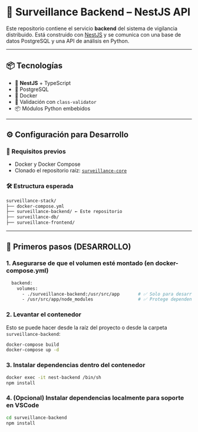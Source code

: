 # 🎯 Surveillance Backend – NestJS API

Este repositorio contiene el servicio **backend** del sistema de vigilancia distribuido. Está construido con [NestJS](https://nestjs.com/) y se comunica con una base de datos PostgreSQL y una API de análisis en Python.

---

## 📦 Tecnologías

- 🚀 **NestJS** + TypeScript
- 🐘 PostgreSQL
- 🐳 Docker
- 🧪 Validación con `class-validator`
- 📦 Módulos Python embebidos

---

## ⚙️ Configuración para Desarrollo

### 🐳 Requisitos previos

- Docker y Docker Compose
- Clonado el repositorio raíz: [`surveillance-core`](https://github.com/tu-org/surveillance-stack)

### 🛠️ Estructura esperada
```bash
surveillance-stack/
├── docker-compose.yml
├── surveillance-backend/ ← Este repositorio
├── surveillance-db/
├── surveillance-frontend/
```

---

## 🚀 Primeros pasos (DESARROLLO)

### 1. Asegurarse de que el volumen esté montado (en docker-compose.yml)


```bash
  backend:
    volumes:
      - ./surveillance-backend:/usr/src/app       # ✅ Solo para desarrollo
      - /usr/src/app/node_modules                 # ✅ Protege dependencias del contenedor

```

### 2. Levantar el contenedor
Esto se puede hacer desde la raíz del proyecto o desde la carpeta `surveillance-backend`:

```bash
docker-compose build
docker-compose up -d
```

### 3. Instalar dependencias dentro del contenedor

```bash
docker exec -it nest-backend /bin/sh
npm install
```
### 4. (Opcional) Instalar dependencias localmente para soporte en VSCode
```bash
cd surveillance-backend
npm install
```